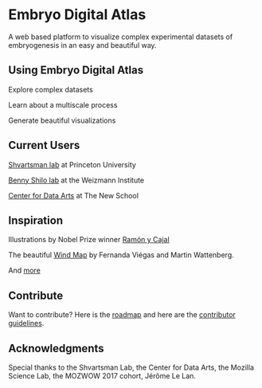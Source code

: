 # Embryo Digital Atlas

A web based platform to visualize complex experimental datasets of embryogenesis in an easy and beautiful way.

## Using Embryo Digital Atlas

Explore complex datasets

Learn about a multiscale process

Generate beautiful visualizations

## Current Users

[Shvartsman lab](http://shvartsmanlab.com/) at Princeton University

[Benny Shilo lab](http://shilolabweb.weizmann.ac.il/) at the Weizmann Institute

[Center for Data Arts](http://www.newschool.edu/center-for-data-arts/) at The New School

## Inspiration

Illustrations by Nobel Prize winner [Ramón y Cajal](https://www.newscientist.com/article/mg23331090-100-early-sketches-of-the-brain-show-ramn-y-cajals-artistic-genius/)

The beautiful [Wind Map](http://hint.fm/wind/) by Fernanda Viégas and Martin Wattenberg.

And [more](https://paulcinq.wordpress.com/about/data-driven-visualizations-of-embryogenesis/)

## Contribute

Want to contribute? Here is the [roadmap](ROADMAP.md) and here are the [contributor guidelines](CONTRIBUTING.md).

## Acknowledgments

Special thanks to the Shvartsman Lab, the Center for Data Arts, the Mozilla Science Lab, the MOZWOW 2017 cohort, Jérôme Le Lan.
